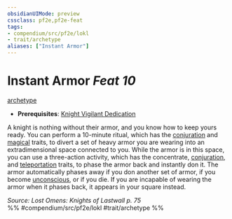```yaml
---
obsidianUIMode: preview
cssclass: pf2e,pf2e-feat
tags:
- compendium/src/pf2e/lokl
- trait/archetype
aliases: ["Instant Armor"]
---
```

# Instant Armor  *Feat 10*  
[archetype](../../rules/traits/archetype.md)  

- **Prerequisites**: [Knight Vigilant Dedication](knight-vigilant-dedication-locg.md)

A knight is nothing without their armor, and you know how to keep yours ready. You can perform a 10-minute ritual, which has the [conjuration](../../rules/traits/conjuration.md) and [magical](../../rules/traits/magical.md) traits, to divert a set of heavy armor you are wearing into an extradimensional space connected to you. While the armor is in this space, you can use a three-action activity, which has the concentrate, [conjuration](../../rules/traits/conjuration.md), and [teleportation](../../rules/traits/teleportation.md) traits, to phase the armor back and instantly don it. The armor automatically phases away if you don another set of armor, if you become [unconscious](../../rules/conditions.md#Unconscious), or if you die. If you are incapable of wearing the armor when it phases back, it appears in your square instead.

*Source: Lost Omens: Knights of Lastwall p. 75*  
%% #compendium/src/pf2e/lokl #trait/archetype %%